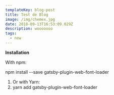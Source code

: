 ```yaml
---
templateKey: blog-post
title: Test de Blog
image: /img/chemex.jpg
date: 2018-09-13T16:53:09.029Z
description: wooooooo
tags:
  - new
---
```

**Installation**

With npm:

npm install --save gatsby-plugin-web-font-loader

1. Or with Yarn:
2. yarn add gatsby-plugin-web-font-loader
